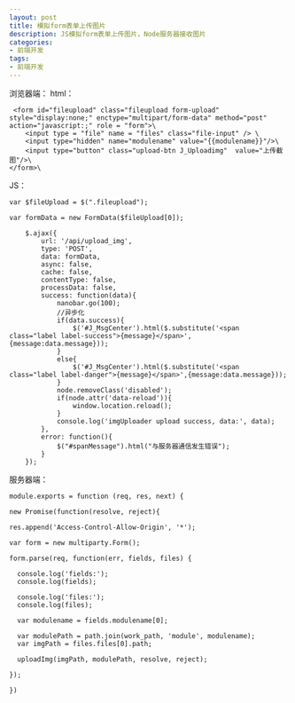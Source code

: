 ```yaml
---
layout: post
title: 模拟form表单上传图片
description: JS模拟form表单上传图片，Node服务器接收图片
categories: 
- 前端开发
tags: 
- 前端开发
---
```


浏览器端：
html：

	 <form id="fileupload" class="fileupload form-upload" style="display:none;" enctype="multipart/form-data" method="post" action="javascript:;" role = "form">\
		<input type = "file" name = "files" class="file-input" /> \
		<input type="hidden" name="modulename" value="{{modulename}}"/>\
		<input type="button" class="upload-btn J_Uploadimg"  value="上传截图"/>\
	</form>\
			 
JS：


	var $fileUpload = $(".fileupload");

	var formData = new FormData($fileUpload[0]);

		$.ajax({
			url: '/api/upload_img',
			type: 'POST',	
			data: formData,
			async: false,
			cache: false,
			contentType: false,
			processData: false,
			success: function(data){
				nanobar.go(100);
				//异步化
				if(data.success){
					$('#J_MsgCenter').html($.substitute('<span class="label label-success">{message}</span>',{message:data.message}));
				}
				else{
					$('#J_MsgCenter').html($.substitute('<span class="label label-danger">{message}</span>',{message:data.message}));
				}	
				node.removeClass('disabled');
				if(node.attr('data-reload')){
					window.location.reload();
				}
				console.log('imgUploader upload success, data:', data);
			},
			error: function(){
				$("#spanMessage").html("与服务器通信发生错误");
			}
		});
		
服务器端：

	module.exports = function (req, res, next) {
    
    new Promise(function(resolve, reject){

    res.append('Access-Control-Allow-Origin', '*');

    var form = new multiparty.Form();

    form.parse(req, function(err, fields, files) {

      console.log('fields:');
      console.log(fields);

      console.log('files:');
      console.log(files);

      var modulename = fields.modulename[0];

      var modulePath = path.join(work_path, 'module', modulename);
      var imgPath = files.files[0].path;

      uploadImg(imgPath, modulePath, resolve, reject);

    });

    })


[Joebon]:    http://joebon.tk  "Joebon"
